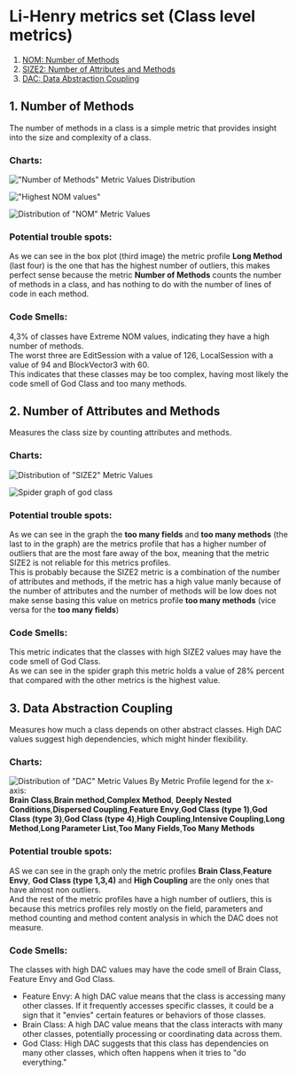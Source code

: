 # Li-Henry metrics set (Class level metrics)

1. [NOM: Number of Methods](#1-number-of-methods)
2. [SIZE2: Number of Attributes and Methods](#2-number-of-attributes-and-methods)
3. [DAC: Data Abstraction Coupling](#3-data-abstraction-coupling)


## 1. Number of Methods

The number of methods in a class is a simple metric that provides insight into the size and complexity of a class. <br>

### Charts:

!["Number of Methods" Metric Values Distribution](img/NOMStat1.png)

!["Highest NOM values"](img/NOMStat2.png)

![Distribution of "NOM" Metric Values](img/NOMStat3.png)

### Potential trouble spots:

As we can see in the box plot (third image) the metric profile **Long Method** (last four) is the one that has the highest number of outliers, this makes perfect sense because the metric **Number of Methods** counts the number of methods in a class,
and has nothing to do with the number of lines of code in each method.<br>


### Code Smells:
4,3% of classes have Extreme NOM values, indicating they have a high number of methods. <br>
The worst three are EditSession with a value of 126, LocalSession with a value of 94 and BlockVector3 with 60. <br>
This indicates that these classes may be too complex, having most likely the code smell of God Class and too many methods.

## 2. Number of Attributes and Methods

Measures the class size by counting attributes and methods. <br>

### Charts:

![Distribution of "SIZE2" Metric Values](img/SIZE2Stat1.png)<br>

![Spider graph of god class](img/SIZE2_god_class_4.png)

### Potential trouble spots:
As we can see in the graph the **too many fields** and **too many methods** (the last to in the graph) are the metrics profile that has a higher number of outliers that are the most fare away of the box,
meaning that the metric SIZE2 is not reliable for this metrics profiles.<br>
This is probably because the SIZE2 metric is a combination of the number of attributes and methods,
if the metric has a high value manly because of the number of attributes and the number of methods will be low does not make sense basing this value on metrics profile **too many methods** (vice versa for the **too many fields**)<br>

### Code Smells:
This metric indicates that the classes with high SIZE2 values may have the code smell of God Class.<br>
As we can see in the spider graph this metric holds a value of 28% percent that compared with the other metrics is the highest value.<br>

## 3. Data Abstraction Coupling

Measures how much a class depends on other abstract classes. High DAC values suggest high dependencies, which might hinder flexibility. <br>

### Charts:

![Distribution of "DAC" Metric Values By Metric Profile](img/DACStat1.png)
legend for the x-axis:<br>
**Brain Class**,**Brain method**,**Complex Method**, **Deeply Nested Conditions**,**Dispersed Coupling**,**Feature Envy**,**God Class (type 1)**,**God Class (type 3)**,**God Class (type 4)**,**High Coupling**,**Intensive Coupling**,**Long Method**,**Long Parameter List**,**Too Many Fields**,**Too Many Methods** 

### Potential trouble spots:

AS we can see in the graph only the metric profiles **Brain Class**,**Feature Envy**, **God Class (type 1,3,4)** and **High Coupling** are the only ones that have almost non outliers.<br>
And the rest of the metric profiles have a high number of outliers, this is because this metrics profiles rely mostly on the field, parameters and method counting and method content analysis in which the DAC does not measure.<br>

### Code Smells:
The classes with high DAC values may have the code smell of Brain Class, Feature Envy and God Class.
- Feature Envy: A high DAC value means that the class is accessing many other classes. If it frequently accesses specific classes, it could be a sign that it "envies" certain features or behaviors of those classes.
- Brain Class: A high DAC value means that the class interacts with many other classes, potentially processing or coordinating data across them.
- God Class: High DAC suggests that this class has dependencies on many other classes, which often happens when it tries to "do everything."








